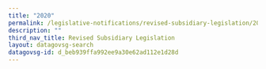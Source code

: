 ```yaml
---
title: "2020"
permalink: /legislative-notifications/revised-subsidiary-legislation/2020/
description: ""
third_nav_title: Revised Subsidiary Legislation
layout: datagovsg-search
datagovsg-id: d_beb939ffa992ee9a30e62ad112e1d28d
---
```

